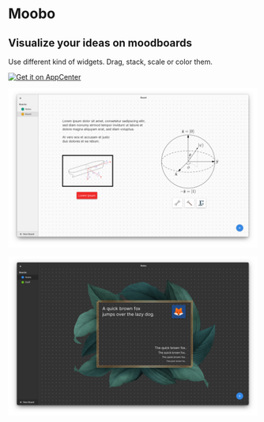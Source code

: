 # Moobo

## Visualize your ideas on moodboards

Use different kind of widgets. Drag, stack, scale or color them.

[![Get it on AppCenter](https://appcenter.elementary.io/badge.svg)](https://appcenter.elementary.io/com.github.brain-child.moobo)

![moobo light](/preview/moobo_light.png)

![moobo dark](/preview/moobo_dark.png)
